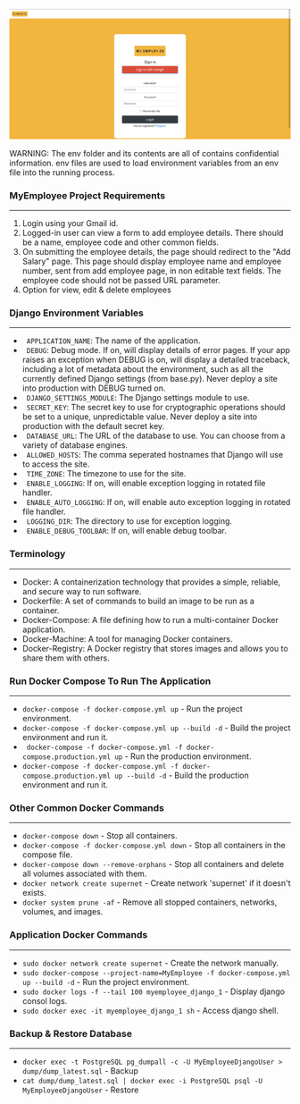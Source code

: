 ![screenshot](https://github.com/insafm/myemployee/blob/main/SCREENSHOT.png?raw=true)

WARNING: The env folder and its contents are all of contains confidential information. env files are used to load environment variables from an env file into the running process.

### MyEmployee Project Requirements
----

1. Login using your Gmail id.
2. Logged-in user can view a form to add employee details. There should be a name, employee code and other common fields.
3. On submitting the employee details, the page should redirect to the "Add Salary" page. This page should display employee name and employee number, sent from add employee page, in non editable text fields. The employee code should not be passed URL parameter.
4. Option for view, edit & delete employees

### Django Environment Variables
----

- ``` APPLICATION_NAME```: The name of the application.
- ``` DEBUG```: Debug mode. If on, will display details of error pages. If your app raises an exception when DEBUG is on, will display a detailed traceback, including a lot of metadata about the environment, such as all the currently defined Django settings (from base.py). Never deploy a site into production with DEBUG turned on.
- ``` DJANGO_SETTINGS_MODULE```: The Django settings module to use.
- ``` SECRET_KEY```: The secret key to use for cryptographic operations should be set to a unique, unpredictable value. Never deploy a site into production with the default secret key.
- ``` DATABASE_URL```: The URL of the database to use. You can choose from a variety of database engines.
- ``` ALLOWED_HOSTS```: The comma seperated hostnames that Django will use to access the site.
- ``` TIME_ZONE```: The timezone to use for the site.
- ``` ENABLE_LOGGING```: If on, will enable exception logging in rotated file handler.
- ``` ENABLE_AUTO_LOGGING```: If on, will enable auto exception logging in rotated file handler.
- ``` LOGGING_DIR```: The directory to use for exception logging.
- ``` ENABLE_DEBUG_TOOLBAR```: If on, will enable debug toolbar.

### Terminology
----

- Docker: A containerization technology that provides a simple, reliable, and secure way to run software.
- Dockerfile: A set of commands to build an image to be run as a container.
- Docker-Compose: A file defining how to run a multi-container Docker application.
- Docker-Machine: A tool for managing Docker containers.
- Docker-Registry: A Docker registry that stores images and allows you to share them with others.

### Run Docker Compose To Run The Application
----

- ``` docker-compose -f docker-compose.yml up ``` - Run the project environment.
- ``` docker-compose -f docker-compose.yml up --build -d ``` - Build the project environment and run it.
- ``` docker-compose -f docker-compose.yml -f docker-compose.production.yml up``` - Run the production environment.
- ``` docker-compose -f docker-compose.yml -f docker-compose.production.yml up --build -d ``` - Build the production environment and run it.

### Other Common Docker Commands
----

- ``` docker-compose down ``` - Stop all containers.
- ``` docker-compose -f docker-compose.yml down ``` - Stop all containers in the compose file.
- ``` docker-compose down --remove-orphans ``` - Stop all containers and delete all volumes associated with them.
- ``` docker network create supernet ``` - Create network 'supernet' if it doesn't exists.
- ``` docker system prune -af ``` - Remove all stopped containers, networks, volumes, and images.

### Application Docker Commands
----

- ``` sudo docker network create supernet ``` - Create the network manually.
- ``` sudo docker-compose --project-name=MyEmployee -f docker-compose.yml up --build -d ``` - Run the project environment.
- ``` sudo docker logs -f --tail 100 myemployee_django_1 ``` - Display django consol logs.
- ``` sudo docker exec -it myemployee_django_1 sh ``` - Access django shell.

### Backup & Restore Database
----

- ``` docker exec -t PostgreSQL pg_dumpall -c -U MyEmployeeDjangoUser > dump/dump_latest.sql ```  - Backup
- ``` cat dump/dump_latest.sql | docker exec -i PostgreSQL psql -U MyEmployeeDjangoUser ``` - Restore
